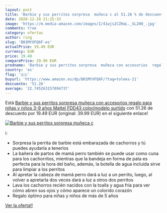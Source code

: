 ```yaml
---
layout: post
title: 'Barbie y sus perritos sorpresa  muñeca c al 51.26 % de descuento'
date: 2020-12-20 21:25:33
image: 'https://m.media-amazon.com/images/I/41wjs2CZHaL._SL200_.jpg'
comments: true
category: ofertas
author: ring
slug: 'B01MYXFQ6F-es'
actualPrice: 19.49 EUR
currency: EUR
price: 19.49
comparePrice: 39.99 EUR
prodname: 'Barbie y sus perritos sorpresa  muñeca con accesorios  regalo para niñas y niños 3-9 años  Mattel FDD43    color/modelo surtido'
country: 'es'
flag: '🇪🇸'
buyurl: 'https://www.amazon.es/dp/B01MYXFQ6F/?tag=tolees-21'
descuento: '51.26'
average: '22.745263157894737'
---
```


Está [Barbie y sus perritos sorpresa  muñeca con accesorios  regalo para niñas y niños 3-9 años  Mattel FDD43    color/modelo surtido](https://www.amazon.es/dp/B01MYXFQ6F/?tag=tolees-21) con 51.26 de descuento por 19.49 EUR (original: 39.99 EUR) en el siguiente enlace!

[![Barbie y sus perritos sorpresa  muñeca c](https://m.media-amazon.com/images/I/41wjs2CZHaL._SL200_.jpg)](https://www.amazon.es/dp/B01MYXFQ6F/?tag=tolees-21)

ℹ️:

- Sorpresa la perrita de barbie está embarazada de cachorros y tú puedes ayudarla a tenerlos
- La bañera de partos de mamá perro también se puede usar como cuna para los cachorritos, mientras que la bandeja en forma de pata es perfecta para la hora del baño, además, la botella de agua incluida sirve para limpiar a los perritos
- Al apretar la cabeza de mamá perro dará a luz a un perrito, luego, al volver a apretarla dos veces dará a luz a otros dos perritos
- Lava los cachorros recién nacidos con la toalla y agua fría para ver cómo abren sus ojos y cómo aparece un colorido corazón
- Regalo óptimo para niñas y niños de más de 5 años

[Ver la oferta!!](https://www.amazon.es/dp/B01MYXFQ6F/?tag=tolees-21)

